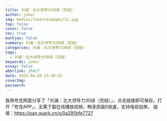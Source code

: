 ```yaml
---
title: 刘澜：北大领导力30讲（完结）
author: joker
img: medias/featureimages/12.jpg
top: false
cover: false
toc: true
mathjax: false
summary: 刘澜：北大领导力30讲（完结）
categories: 刘澜：北大领导力30讲（完结）
tags:
  - 刘澜：北大领导力30讲（完结）
keywords: joker
essay: false
abbrlink: 20427
date: 2025-04-20 23:39:31
coverImg:
password:
---
```


我用夸克网盘分享了「刘澜：北大领导力30讲（完结）」，点击链接即可保存。打开「夸克APP」，无需下载在线播放视频，畅享原画5倍速，支持电视投屏。
链接：https://pan.quark.cn/s/0a295bfe7727
